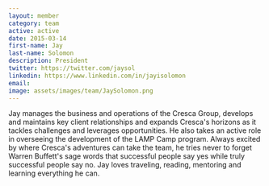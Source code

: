 ```yaml
---
layout: member
category: team
active: active
date: 2015-03-14
first-name: Jay
last-name: Solomon
description: President
twitter: https://twitter.com/jaysol
linkedin: https://www.linkedin.com/in/jayisolomon
email:
image: assets/images/team/JaySolomon.png
---
```

Jay manages the business and operations of the Cresca Group, develops and maintains key client relationships and expands Cresca's horizons as it tackles challenges and leverages opportunities. He also takes an active role in overseeing the development of the LAMP Camp program. Always excited by where Cresca's adventures can take the team, he tries never to forget Warren Buffett's sage words that successful people say yes while truly successful people say no. Jay loves traveling, reading, mentoring and learning everything he can.
